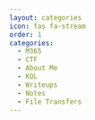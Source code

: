 ```yaml
---
layout: categories
icon: fas fa-stream
order: 1
categories:
  - M365
  - CTF
  - About Me
  - KQL
  - Writeups
  - Notes
  - File Transfers
---
```

